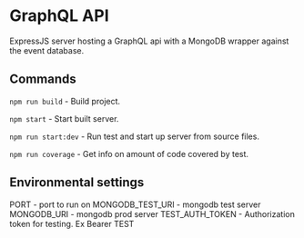 # GraphQL API

ExpressJS server hosting a GraphQL api with a MongoDB wrapper against the event database.

## Commands
`npm run build` - Build project.

`npm start` - Start built server.

`npm run start:dev` - Run test and start up server from source files.

`npm run coverage` - Get info on amount of code covered by test.

## Environmental settings
PORT - port to run on
MONGODB_TEST_URI - mongodb test server
MONGODB_URI - mongodb prod server
TEST_AUTH_TOKEN - Authorization token for testing. Ex Bearer TEST